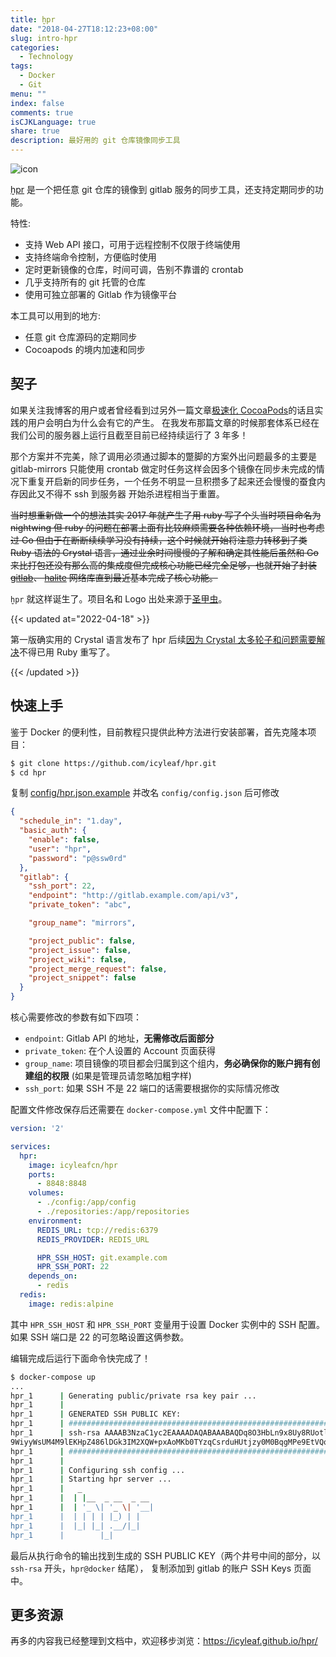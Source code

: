 ```yaml
---
title: ḫpr
date: "2018-04-27T18:12:23+08:00"
slug: intro-hpr
categories:
  - Technology
tags:
  - Docker
  - Git
menu: ""
index: false
comments: true
isCJKLanguage: true
share: true
description: 最好用的 git 仓库镜像同步工具
---
```


![icon](https://github.com/icyleaf/hpr/raw/master/docs/_media/icon.png)

[ḫpr](https://icyleaf.github.io/hpr/) 是一个把任意 git 仓库的镜像到 gitlab 服务的同步工具，还支持定期同步的功能。

特性:

- 支持 Web API 接口，可用于远程控制不仅限于终端使用
- 支持终端命令控制，方便临时使用
- 定时更新镜像的仓库，时间可调，告别不靠谱的 crontab
- 几乎支持所有的 git 托管的仓库
- 使用可独立部署的 Gitlab 作为镜像平台

本工具可以用到的地方:

- 任意 git 仓库源码的定期同步
- Cocoapods 的境内加速和同步

## 契子

如果关注我博客的用户或者曾经看到过另外一篇文章[极速化 CocoaPods](http://icyleaf.com/2015/01/speed-up-cocoapods/)的话且实践的用户会明白为什么会有它的产生。
在我发布那篇文章的时候那套体系已经在我们公司的服务器上运行且截至目前已经持续运行了 3 年多！

那个方案并不完美，除了调用必须通过脚本的蹩脚的方案外出问题最多的主要是 gitlab-mirrors
只能使用 crontab 做定时任务这样会因多个镜像在同步未完成的情况下重复开启新的同步任务，一个任务不明显一旦积攒多了起来还会慢慢的蚕食内存因此又不得不 ssh 到服务器
开始杀进程相当于重置。

~~当时想重新做一个的想法其实 2017 年就产生了用 ruby 写了个头当时项目命名为 nightwing 但 ruby 的问题在部署上面有比较麻烦需要各种依赖环境，
当时也考虑过 Go 但由于在断断续续学习没有持续，这个时候就开始将注意力转移到了类 Ruby 语法的 Crystal 语言，通过业余时间慢慢的了解和确定其性能后虽然和
 Go 来比打包还没有那么高的集成度但完成核心功能已经完全足够，也就开始了封装 [gitlab](https://github.com/icyleaf/gitlab.cr)、
[halite](https://github.com/icyleaf/halite) 网络库直到最近基本完成了核心功能。~~

`ḫpr` 就这样诞生了。项目名和 Logo 出处来源于[圣甲虫](https://zh.wikipedia.org/wiki/%E8%81%96%E7%94%B2%E8%9F%B2)。

{{< updated at="2022-04-18" >}}

第一版确实用的 Crystal 语言发布了 hpr 后续[因为 Crystal 太多轮子和问题需要解决](https://github.com/icyleaf/hpr/issues/11)不得已用 Ruby 重写了。

{{< /updated >}}

## 快速上手

鉴于 Docker 的便利性，目前教程只提供此种方法进行安装部署，首先克隆本项目：

```bash
$ git clone https://github.com/icyleaf/hpr.git
$ cd hpr
```

复制 [config/hpr.json.example](config/hpr.json.example) 并改名 `config/config.json` 后可修改

```json
{
  "schedule_in": "1.day",
  "basic_auth": {
    "enable": false,
    "user": "hpr",
    "password": "p@ssw0rd"
  },
  "gitlab": {
    "ssh_port": 22,
    "endpoint": "http://gitlab.example.com/api/v3",
    "private_token": "abc",

    "group_name": "mirrors",

    "project_public": false,
    "project_issue": false,
    "project_wiki": false,
    "project_merge_request": false,
    "project_snippet": false
  }
}
```

核心需要修改的参数有如下四项：

- `endpoint`: Gitlab API 的地址，**无需修改后面部分**
- `private_token`: 在个人设置的 Account 页面获得
- `group_name`: 项目镜像的项目都会归属到这个组内，**务必确保你的账户拥有创建组的权限** (如果是管理员请忽略加粗字样)
- `ssh_port`: 如果 SSH 不是 22 端口的话需要根据你的实际情况修改

配置文件修改保存后还需要在 `docker-compose.yml` 文件中配置下：

```yaml
version: '2'

services:
  hpr:
    image: icyleafcn/hpr
    ports:
      - 8848:8848
    volumes:
      - ./config:/app/config
      - ./repositories:/app/repositories
    environment:
      REDIS_URL: tcp://redis:6379
      REDIS_PROVIDER: REDIS_URL

      HPR_SSH_HOST: git.example.com
      HPR_SSH_PORT: 22
    depends_on:
      - redis
  redis:
    image: redis:alpine
```

其中 `HPR_SSH_HOST` 和 `HPR_SSH_PORT` 变量用于设置 Docker 实例中的 SSH 配置。如果 SSH 端口是 22 的可忽略设置这俩参数。

编辑完成后运行下面命令快完成了！

```bash
$ docker-compose up
...
hpr_1      | Generating public/private rsa key pair ...
hpr_1      |
hpr_1      | GENERATED SSH PUBLIC KEY:
hpr_1      | ##################################################################
hpr_1      | ssh-rsa AAAAB3NzaC1yc2EAAAADAQABAAABAQDq8O3HbLn9x8Uy8RUotlpOnxdakrmCyDpZrGBeLARmEbd6BOIBQ+UWm8NUKthQ7UOavmlsq4j8lY4kyFW2eFX2qWcbvI+s2gI+05MXax+mAukSszaNSnpAoTyJCRipilSkqiOV99V8JIJhrHPtTO0o/Ui
9WiyyWsUM4M9lEKHpZ486lDGk3IM2XQW+pxAoMKb0TYzqCsrduHUtjzy0M0BqgMPe9EtVQqCbnTMzDLXmRONoTYyTV51NQ12mMwEQcDaLQ28e5gqouQJKS81JaoRpQWa7pHsOCki6Fk9TB+EQFrGz5nOrmYYM+O1MKnFkzmVHv7Fh50Sz7d2nYzzOKAkR hpr@docker
hpr_1      | ##################################################################
hpr_1      |
hpr_1      | Configuring ssh config ...
hpr_1      | Starting hpr server ...
hpr_1      |   _
hpr_1      |  | |__  _ __  _ __
hpr_1      |  | '_ \| '_ \| '__|
hpr_1      |  | | | | |_) | |
hpr_1      |  |_| |_| .__/|_|
hpr_1      |        |_|
```

最后从执行命令的输出找到生成的 SSH PUBLIC KEY（两个井号中间的部分，以 `ssh-rsa` 开头，`hpr@docker` 结尾），
复制添加到 gitlab 的账户 SSH Keys 页面中。

## 更多资源

再多的内容我已经整理到文档中，欢迎移步浏览：https://icyleaf.github.io/hpr/
